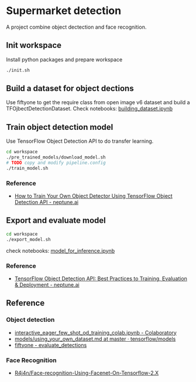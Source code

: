 # Supermarket detection

A project combine object dectection and face recognition.

## Init workspace

Install python packages and prepare workspace

```bash
./init.sh
```

## Build a dataset for object dections

Use fiftyone to get the require class from open image v6 dataset and build a TFOjbectDetectionDataset. Check notebooks: [building_dataset.ipynb](https://github.com/kk17/supermark_det/blob/main/notebooks/building_dataset.ipynb)

## Train object detection model
Use TensorFlow Object Detection API to do transfer learning.

```bash
cd workspace
./pre_trained_models/download_model.sh
# TODO copy and modify pipeline.config
./train_model.sh
```

### Reference

- [How to Train Your Own Object Detector Using TensorFlow Object Detection API - neptune.ai](https://neptune.ai/blog/how-to-train-your-own-object-detector-using-tensorflow-object-detection-api)

## Export and evaluate model

```bash
cd workspace
./export_model.sh
```

check notebooks: [model_for_inference.ipynb](https://github.com/kk17/supermark_det/blob/main/notebooks/model_for_inference.ipynb)


### Reference
- [TensorFlow Object Detection API: Best Practices to Training, Evaluation & Deployment - neptune.ai](https://neptune.ai/blog/tensorflow-object-detection-api-best-practices-to-training-evaluation-deployment)
## Reference
### Object detection

- [interactive_eager_few_shot_od_training_colab.ipynb - Colaboratory](https://colab.research.google.com/github/tensorflow/models/blob/master/research/object_detection/colab_tutorials/eager_few_shot_od_training_tf2_colab.ipynb)
- [models/using_your_own_dataset.md at master · tensorflow/models](https://github.com/tensorflow/models/blob/master/research/object_detection/g3doc/using_your_own_dataset.md)
- [fiftyone - evaluate_detections](https://colab.research.google.com/github/voxel51/fiftyone/blob/v0.13.3/docs/source/tutorials/evaluate_detections.ipynb)

### Face Recognition

- [R4j4n/Face-recognition-Using-Facenet-On-Tensorflow-2.X](https://github.com/R4j4n/Face-recognition-Using-Facenet-On-Tensorflow-2.X)
